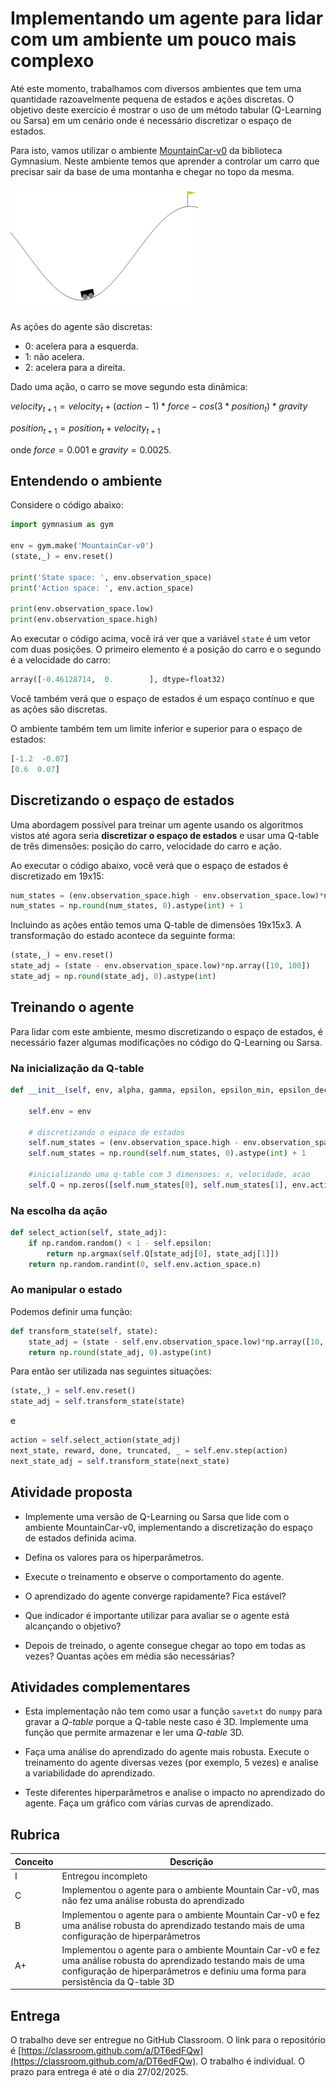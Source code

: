 # Implementando um agente para lidar com um ambiente um pouco mais complexo

Até este momento, trabalhamos com diversos ambientes que tem uma quantidade razoavelmente pequena de estados e ações discretas. O objetivo deste exercício é mostrar o uso de um método tabular (Q-Learning ou Sarsa) em um cenário onde é necessário discretizar o espaço de estados. 

Para isto, vamos utilizar o ambiente [MountainCar-v0](https://gymnasium.farama.org/environments/classic_control/mountain_car/) da biblioteca Gymnasium. Neste ambiente temos que aprender a controlar um carro que precisar sair da base de uma montanha e chegar no topo da mesma.

<img src="mountain_car.gif" alt="Mountain car environment" width="300"/>

As ações do agente são discretas: 

* 0: acelera para a esquerda.
* 1: não acelera.
* 2: acelera para a direita. 

Dado uma ação, o carro se move segundo esta dinâmica: 

$velocity_{t+1} = velocity_{t} + (action - 1) * force - cos(3 * position_{t}) * gravity$

$position_{t+1} = position_{t} + velocity_{t+1}$

onde $force = 0.001$ e $gravity = 0.0025$. 

## Entendendo o ambiente

Considere o código abaixo: 

```python
import gymnasium as gym

env = gym.make('MountainCar-v0')
(state,_) = env.reset()

print('State space: ', env.observation_space)
print('Action space: ', env.action_space)

print(env.observation_space.low)
print(env.observation_space.high)
```

Ao executar o código acima, você irá ver que a variável `state` é um vetor com duas posições. O primeiro elemento é a posição do carro e o segundo é a velocidade do carro: 

```python
array([-0.46128714,  0.        ], dtype=float32)
```

Você também verá que o espaço de estados é um espaço contínuo e que as ações são discretas.

O ambiente também tem um limite inferior e superior para o espaço de estados: 

```python
[-1.2  -0.07]
[0.6  0.07]
```

## Discretizando o espaço de estados

Uma abordagem possível para treinar um agente usando os algoritmos vistos até agora seria **discretizar o espaço de estados** e usar uma Q-table de três dimensões: posição do carro, velocidade do carro e ação.

Ao executar o código abaixo, você verá que o espaço de estados é discretizado em 19x15: 

```python
num_states = (env.observation_space.high - env.observation_space.low)*np.array([10, 100])
num_states = np.round(num_states, 0).astype(int) + 1
```

Incluindo as ações então temos uma Q-table de dimensões 19x15x3. A transformação do estado acontece da seguinte forma: 

```python
(state,_) = env.reset()
state_adj = (state - env.observation_space.low)*np.array([10, 100])
state_adj = np.round(state_adj, 0).astype(int)
```

## Treinando o agente

Para lidar com este ambiente, mesmo discretizando o espaço de estados, é necessário fazer algumas modificações no código do Q-Learning ou Sarsa.

### Na inicialização da Q-table 

```python
def __init__(self, env, alpha, gamma, epsilon, epsilon_min, epsilon_dec, episodes):

    self.env = env

    # discretizando o espaco de estados
    self.num_states = (env.observation_space.high - env.observation_space.low)*np.array([10, 100])
    self.num_states = np.round(self.num_states, 0).astype(int) + 1

    #inicializando uma q-table com 3 dimensoes: x, velocidade, acao
    self.Q = np.zeros([self.num_states[0], self.num_states[1], env.action_space.n])
```

### Na escolha da ação

```python
def select_action(self, state_adj):
    if np.random.random() < 1 - self.epsilon:
        return np.argmax(self.Q[state_adj[0], state_adj[1]]) 
    return np.random.randint(0, self.env.action_space.n)
```

### Ao manipular o estado

Podemos definir uma função: 

```python
def transform_state(self, state):
    state_adj = (state - self.env.observation_space.low)*np.array([10, 100])
    return np.round(state_adj, 0).astype(int)
```

Para então ser utilizada nas seguintes situações: 

```python
(state,_) = self.env.reset()
state_adj = self.transform_state(state)
```

e 

```python
action = self.select_action(state_adj)
next_state, reward, done, truncated, _ = self.env.step(action) 
next_state_adj = self.transform_state(next_state)
```

<!--A implementação completa desta nova versão do algoritmo Q-Learning está disponível [aqui](./src/QLearningBox.py).

## Conectando o ambiente com o treinamento do agente

Para treinar o agente e avaliar os resultados o procedimento é o mesmo que foi feito anteriormente em outros casos. Um exemplo de código que faz isto é o seguinte:  

```python
import gymnasium as gym
import numpy as np
import matplotlib.pyplot as plt
from QLearningBox import QLearningBox

env = gym.make('MountainCar-v0')

print('State space: ', env.observation_space)
print('Action space: ', env.action_space)

print(env.observation_space.low)
print(env.observation_space.high)

qlearn = QLearningBox(env, alpha, gamma, epsilon, epsilon_min, epsilon_dec, episodes)
qtable = qlearn.train('data/q-table-mountain-car.csv', 'results/rewards_MountainCar-v0')

env = gym.make('MountainCar-v0', render_mode='human')
(state,_) = env.reset()
done = False

while not done:
    env.render()
    state_adj = qlearn.transform_state(state)
    action = np.argmax(qtable[state_adj[0], state_adj[1]])
    state2, reward, done, truncated, _ = env.step(action)
    state = state2

input("enter a key...")
env.close()
```

-->

## Atividade proposta

* Implemente uma versão de Q-Learning ou Sarsa que lide com o ambiente MountainCar-v0, implementando a discretização do espaço de estados definida acima. 

* Defina os valores para os hiperparâmetros.

* Execute o treinamento e observe o comportamento do agente.

* O aprendizado do agente converge rapidamente? Fica estável? 

* Que indicador é importante utilizar para avaliar se o agente está alcançando o objetivo?

* Depois de treinado, o agente consegue chegar ao topo em todas as vezes? Quantas ações em média são necessárias? 

## Atividades complementares

* Esta implementação não tem como usar a função `savetxt` do `numpy` para gravar a *Q-table* porque a Q-table neste caso é 3D. Implemente uma função que permite armazenar e ler uma *Q-table* 3D. 

* Faça uma análise do aprendizado do agente mais robusta. Execute o treinamento do agente diversas vezes (por exemplo, 5 vezes) e analise a variabilidade do aprendizado.   

* Teste diferentes hiperparâmetros e analise o impacto no aprendizado do agente. Faça um gráfico com várias curvas de aprendizado. 

## Rubrica

| Conceito | Descrição |
|----------|-----------|
| I        | Entregou incompleto |
| C        | Implementou o agente para o ambiente Mountain Car-v0, mas não fez uma análise robusta do aprendizado |
| B        | Implementou o agente para o ambiente Mountain Car-v0 e fez uma análise robusta do aprendizado testando mais de uma configuração de hiperparâmetros |
| A+        | Implementou o agente para o ambiente Mountain Car-v0 e fez uma análise robusta do aprendizado testando mais de uma configuração de hiperparâmetros e definiu uma forma para persistência da Q-table 3D |

## Entrega

O trabalho deve ser entregue no GitHub Classroom. O link para o repositório é [https://classroom.github.com/a/DT6edFQw](https://classroom.github.com/a/DT6edFQw). O trabalho é individual. O prazo para entrega é até o dia 27/02/2025. 